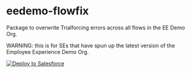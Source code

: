 # eedemo-flowfix
Package to overwrite Trialforcing errors across all flows in the EE Demo Org.

WARNING: this is for SEs that have spun up the latest version of the Employee Experience Demo Org.

<a href="https://githubsfdeploy.herokuapp.com?owner=egyptguy&repo=eedemo-flowfix">
  <img alt="Deploy to Salesforce"
       src="https://raw.githubusercontent.com/afawcett/githubsfdeploy/master/deploy.png">
</a>
